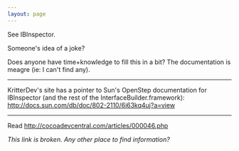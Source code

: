 ```yaml
---
layout: page
---
```


See IBInspector.

Someone's idea of a joke?

Does anyone have time+knowledge to fill this in a bit? The documentation is meagre (ie: I can't find any).

----

KritterDev's site has a pointer to Sun's OpenStep documentation for IBInspector (and the rest of the InterfaceBuilder.framework):
http://docs.sun.com/db/doc/802-2110/6i63kq4uj?a=view

----

Read http://cocoadevcentral.com/articles/000046.php

*This link is broken. Any other place to find information?*
